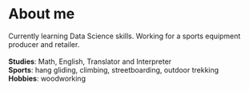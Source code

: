 # About me

Currently learning Data Science skills. Working for a sports equipment producer and retailer.<br>
<br>
**Studies**: Math, English, Translator and Interpreter<br>
**Sports**: hang gliding, climbing, streetboarding, outdoor trekking<br>
**Hobbies**: woodworking
